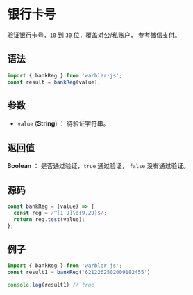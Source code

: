 <!--
 * @Author: 一尾流莺
 * @Description:银行卡号
 * @Date: 2021-09-13 18:18:23
 * @LastEditTime: 2021-10-13 18:54:01
 * @FilePath: \warblerjs-guide\docs\guide\reg\bankReg.md
-->

# 银行卡号

验证银行卡号，`10` 到 `30` 位，覆盖对公/私账户， 参考[微信支付](https://pay.weixin.qq.com/wiki/doc/api/xiaowei.php?chapter=22_1)。

## 语法

```js
import { bankReg } from 'warbler-js';
const result = bankReg(value);
```

## 参数

- `value` (**String**) ： 待验证字符串。

## 返回值

**Boolean** ： 是否通过验证，`true` 通过验证， `false` 没有通过验证。

## 源码

```js
const bankReg = (value) => {
  const reg = /^[1-9]\d{9,29}$/;
  return reg.test(value);
};
```

## 例子

```js
import { bankReg } from 'warbler-js';
const result1 = bankReg('6212262502009182455')

console.log(result1) // true
```

